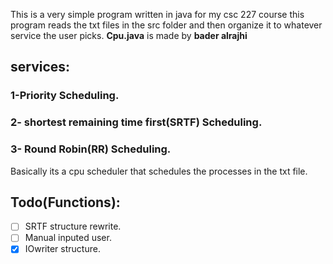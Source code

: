This is a very simple program written in java for my csc 227 course
 this program reads the txt files in the src folder and then organize it to whatever service the user picks.
 **Cpu.java** is made by **bader alrajhi**

## services:

### 1-Priority Scheduling.

### 2- shortest remaining time first(SRTF) Scheduling.

### 3- Round Robin(RR) Scheduling.

Basically its a cpu scheduler that schedules the processes in the txt file.

## Todo(Functions):

- [ ] SRTF structure rewrite.
- [ ] Manual inputed user.
- [x] IOwriter structure.
